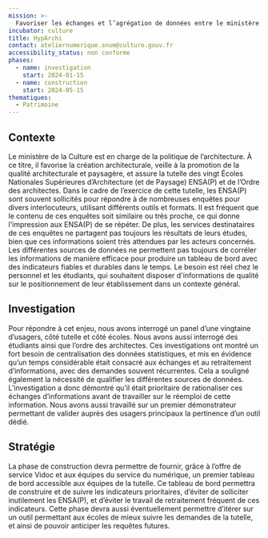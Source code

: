 ```yaml
---
mission: >-
  Favoriser les échanges et l’agrégation de données entre le ministère et les écoles. Structurer, qualifier, et maximiser le réemploi de ces données.
incubator: culture
title: HypArchi
contact: ateliernumerique.snum@culture.gouv.fr
accessibility_status: non conforme
phases:
  - name: investigation
    start: 2024-01-15
  - name: construction
    start: 2024-05-15
thematiques:
  - Patrimoine
---
```


## Contexte

Le ministère de la Culture est en charge de la politique de l’architecture. À ce titre, il favorise la création architecturale, veille à la promotion de la qualité architecturale et paysagère, et assure la tutelle des vingt Écoles Nationales Supérieures d’Architecture (et de Paysage) ENSA(P) et de l’Ordre des architectes.
Dans le cadre de l’exercice de cette tutelle, les ENSA(P) sont souvent sollicités pour répondre à de nombreuses enquêtes pour divers interlocuteurs, utilisant différents outils et formats. Il est fréquent que le contenu de ces enquêtes soit similaire ou très proche, ce qui donne l'impression aux ENSA(P) de se répéter.
De plus, les services destinataires de ces enquêtes ne partagent pas toujours les résultats de leurs études, bien que ces informations soient très attendues par les acteurs concernés. Les différentes sources de données ne permettent pas toujours de corréler les informations de manière efficace pour produire un tableau de bord avec des indicateurs fiables et durables dans le temps. Le besoin est réel chez le personnel et les étudiants, qui souhaitent disposer d'informations de qualité sur le positionnement de leur établissement dans un contexte général.

## Investigation

Pour répondre à cet enjeu, nous avons interrogé un panel d’une vingtaine d’usagers, côté tutelle et côté écoles. Nous avons aussi interrogé des étudiants ainsi que l’ordre des architectes.
Ces investigations ont montré un fort besoin de centralisation des données statistiques, et mis en évidence qu’un temps considérable était consacré aux échanges et au retraitement d’informations, avec des demandes souvent récurrentes. Cela a souligné également la nécessité de qualifier les différentes sources de données. 
L’investigation a donc démontré qu’il était prioritaire de rationaliser ces échanges d’informations avant de travailler sur le réemploi de cette information. 
Nous avons aussi travaillé sur un premier démonstrateur permettant de valider auprès des usagers principaux la pertinence d’un outil dédié.

## Stratégie

La phase de construction devra permettre de fournir, grâce à l’offre de service Vidoc et aux équipes du service du numérique, un premier tableau de bord accessible aux équipes de la tutelle. Ce tableau de bord permettra de construire et de suivre les indicateurs prioritaires, d’éviter de solliciter inutilement les ENSA(P), et d’éviter le travail de retraitement fréquent de ces indicateurs. Cette phase devra aussi éventuellement permettre d’itérer sur un outil permettant aux écoles de mieux suivre les demandes de la tutelle, et ainsi de pouvoir anticiper les requêtes futures. 



